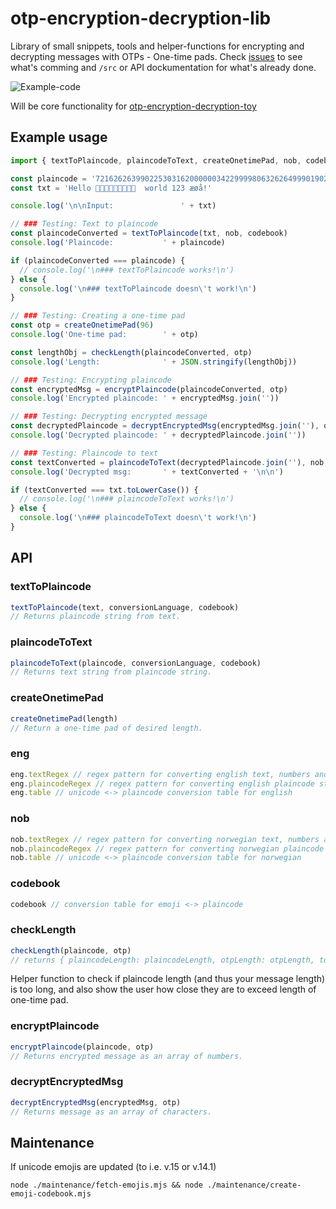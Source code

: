 # otp-encryption-decryption-lib
Library of small snippets, tools and helper-functions for encrypting and decrypting messages with OTPs - One-time pads. Check [issues](https://github.com/eklem/otp-encryption-decryption-lib/issues) to see what's comming and `/src` or API dockumentation for what's already done.

![Example-code](https://github.com/eklem/otp-encryption-decryption-tools/blob/trunk/otp-library-03.png)

Will be core functionality for [otp-encryption-decryption-toy](https://github.com/eklem/otp-encryption-decryption-toy)

## Example usage
```javaScript
import { textToPlaincode, plaincodeToText, createOnetimePad, nob, codebook, checkLength, encryptPlaincode, decryptEncryptedMsg } from '../src/index.mjs'

const plaincode = '72162626399022530316200000034229999806326264999019029039979767394'
const txt = 'Hello 👨‍👩‍👦‍👦🏳️‍🌈😀🇿🇼  world 123 æøå!'

console.log('\n\nInput:               ' + txt)

// ### Testing: Text to plaincode
const plaincodeConverted = textToPlaincode(txt, nob, codebook)
console.log('Plaincode:           ' + plaincode)

if (plaincodeConverted === plaincode) {
  // console.log('\n### textToPlaincode works!\n')
} else {
  console.log('\n### textToPlaincode doesn\'t work!\n')
}

// ### Testing: Creating a one-time pad
const otp = createOnetimePad(96)
console.log('One-time pad:        ' + otp)

const lengthObj = checkLength(plaincodeConverted, otp)
console.log('Length:              ' + JSON.stringify(lengthObj))

// ### Testing: Encrypting plaincode
const encryptedMsg = encryptPlaincode(plaincodeConverted, otp)
console.log('Encrypted plaincode: ' + encryptedMsg.join(''))

// ### Testing: Decrypting encrypted message
const decryptedPlaincode = decryptEncryptedMsg(encryptedMsg.join(''), otp)
console.log('Decrypted plaincode: ' + decryptedPlaincode.join(''))

// ### Testing: Plaincode to text
const textConverted = plaincodeToText(decryptedPlaincode.join(''), nob, codebook)
console.log('Decrypted msg:       ' + textConverted + '\n\n')

if (textConverted === txt.toLowerCase()) {
  // console.log('\n### plaincodeToText works!\n')
} else {
  console.log('\n### plaincodeToText doesn\'t work!\n')
}
```

## API

### textToPlaincode
```javaScript
textToPlaincode(text, conversionLanguage, codebook)
// Returns plaincode string from text.
```

### plaincodeToText
```javaScript
plaincodeToText(plaincode, conversionLanguage, codebook)
// Returns text string from plaincode string.
```

### createOnetimePad
```javaScript
createOnetimePad(length)
// Return a one-time pad of desired length.
```

### eng
```javaScript
eng.textRegex // regex pattern for converting english text, numbers and punctuation into single characters
eng.plaincodeRegex // regex pattern for converting english plaincode string into array of plaincodes
eng.table // unicode <-> plaincode conversion table for english
```

### nob
```javaScript
nob.textRegex // regex pattern for converting norwegian text, numbers and punctuation into single characters
nob.plaincodeRegex // regex pattern for converting norwegian plaincode string into array of plaincodes
nob.table // unicode <-> plaincode conversion table for norwegian
```

### codebook
```javaScript
codebook // conversion table for emoji <-> plaincode
```

### checkLength
```javaScript
checkLength(plaincode, otp)
// returns { plaincodeLength: plaincodeLength, otpLength: otpLength, tooLong: tooLong }
```
Helper function to check if plaincode length (and thus your message length) is too long, and also show the user how close they are to exceed length of one-time pad.

### encryptPlaincode
```javaScript
encryptPlaincode(plaincode, otp)
// Returns encrypted message as an array of numbers.
```

### decryptEncryptedMsg
```javaScript
decryptEncryptedMsg(encryptedMsg, otp)
// Returns message as an array of characters.
```

## Maintenance
If unicode emojis are updated (to i.e. v.15 or v.14.1)

```console
node ./maintenance/fetch-emojis.mjs && node ./maintenance/create-emoji-codebook.mjs
```
